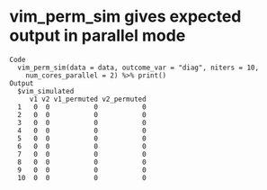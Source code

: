 # vim_perm_sim gives expected output in parallel mode

    Code
      vim_perm_sim(data = data, outcome_var = "diag", niters = 10,
        num_cores_parallel = 2) %>% print()
    Output
      $vim_simulated
         v1 v2 v1_permuted v2_permuted
      1   0  0           0           0
      2   0  0           0           0
      3   0  0           0           0
      4   0  0           0           0
      5   0  0           0           0
      6   0  0           0           0
      7   0  0           0           0
      8   0  0           0           0
      9   0  0           0           0
      10  0  0           0           0
      

